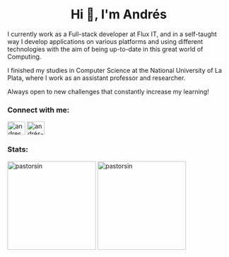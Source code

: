 <h1 align="center">Hi 👋, I'm Andrés</h1>

I currently work as a Full-stack developer at Flux IT, and in a self-taught way I develop applications on various platforms and using different technologies with the aim of being up-to-date in this great world of Computing.

I finished my studies in Computer Science at the National University of La Plata, where I work as an assistant professor and researcher.

Always open to new challenges that constantly increase my learning!

<h3 align="left">Connect with me:</h3>
<p align="left">
<a href="https://twitter.com/andres_milla_07" target="blank"><img align="center" src="https://raw.githubusercontent.com/rahuldkjain/github-profile-readme-generator/master/src/images/icons/Social/twitter.svg" alt="andres_milla_07" height="30" width="40" /></a>
<a href="https://linkedin.com/in/andrés-milla-402892200" target="blank"><img align="center" src="https://raw.githubusercontent.com/rahuldkjain/github-profile-readme-generator/master/src/images/icons/Social/linked-in-alt.svg" alt="andrés-milla-402892200" height="30" width="40" /></a>
</p>

<h3 align="left">Stats:</h3>

<p>
  <img height="200" src="https://github-readme-stats.vercel.app/api/top-langs?username=pastorsin&show_icons=true&theme=gruvbox&locale=en&layout=compact" alt="pastorsin" />
  <img height="200" src="https://github-readme-stats.vercel.app/api?username=pastorsin&show_icons=true&theme=gruvbox&locale=en" alt="pastorsin" />
</p>
